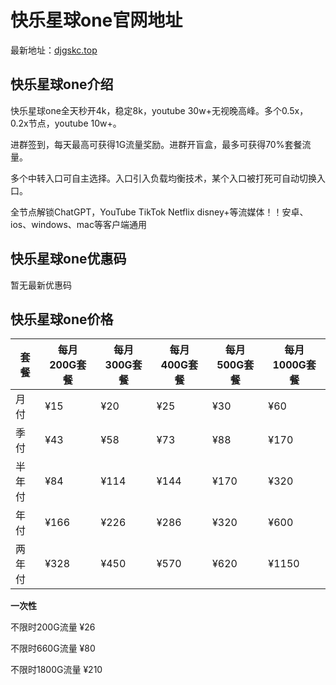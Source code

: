 # 快乐星球one官网地址

最新地址：[djgskc.top](https://node1.klxqyyds.top/#/register?code=F5MwNLoE)

## 快乐星球one介绍

快乐星球one全天秒开4k，稳定8k，youtube 30w+无视晚高峰。多个0.5x，0.2x节点，youtube 10w+。

进群签到，每天最高可获得1G流量奖励。进群开盲盒，最多可获得70%套餐流量。

多个中转入口可自主选择。入口引入负载均衡技术，某个入口被打死可自动切换入口。

全节点解锁ChatGPT，YouTube TikTok Netflix disney+等流媒体！！安卓、ios、windows、mac等客户端通用

## 快乐星球one优惠码

暂无最新优惠码

## 快乐星球one价格

|套餐|每月200G套餐|每月300G套餐|每月400G套餐|每月500G套餐|每月1000G套餐|
|----|----|----|----|----|----|
|月付|¥15|¥20|¥25|¥30|¥60|
|季付|¥43|¥58|¥73|¥88|¥170|
|半年付|¥84|¥114|¥144|¥170|¥320|
|年付|¥166|¥226|¥286|¥320|¥600|
|两年付|¥328|¥450|¥570|¥620|¥1150|

**一次性**

不限时200G流量 ¥26

不限时660G流量 ¥80

不限时1800G流量 ¥210
